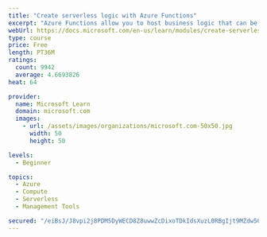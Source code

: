 ```yaml
---
title: "Create serverless logic with Azure Functions"
excerpt: "Azure Functions allow you to host business logic that can be executed without managing or provisioning server infrastructure"
webUrl: https://docs.microsoft.com/en-us/learn/modules/create-serverless-logic-with-azure-functions/
type: course
price: Free
length: PT36M
ratings:
  count: 9942
  average: 4.6693826
heat: 64

provider:
  name: Microsoft Learn
  domain: microsoft.com
  images:
    - url: /assets/images/organizations/microsoft.com-50x50.jpg
      width: 50
      height: 50

levels:
  - Beginner

topics:
  - Azure
  - Compute
  - Serverless
  - Management Tools

secured: "/eiBsJ/J8vpi2j8PDM5DyWECD8Z8uwwZcDixoTDkIdsXuzL0RBgIjt9MZdw50vGsZEozGmMLEHfkrikMseUBx4wOYeHOBe8wP7/sfmQAfquHjxW3mPUJPeP+dsHmciXf18Bxb3L3DoSWb3H2FrI8Bvb8hUepdKdki/mLYFhNrX6QPg2+2pB86BXLlWmPO88LxbeFj1JAKEpm8SORGIqx6fFTYpW8el0GSuNIOC8O1Ztt3igfMM9rWARQdLT8zyKuyMl1DzAg5QD16AjtG8L6FdkQ6kDjZr0BdkK/noug6X4Cskh2ciBPtjpDZR3PJuzi0aR7Iontu3GpBOCHNS3bIo83Qb/hKu+B+RCyE/fGNkVeHNjV98IaVUyYGFklsP4Yg8xZBNUFuftXeaq2JW4UMgmwFXkWIYJ4OuQ9xxYDu40=;7vdkv8lmY948OkhaHjBY9Q=="
---
```


